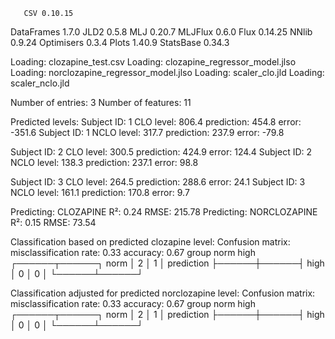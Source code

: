        CSV 0.10.15
DataFrames 1.7.0
      JLD2 0.5.8
       MLJ 0.20.7
   MLJFlux 0.6.0
      Flux 0.14.25
     NNlib 0.9.24
Optimisers 0.3.4
     Plots 1.40.9
 StatsBase 0.34.3

Loading: clozapine_test.csv
Loading: clozapine_regressor_model.jlso
Loading: norclozapine_regressor_model.jlso
Loading: scaler_clo.jld
Loading: scaler_nclo.jld

Number of entries: 3
Number of features: 11



Predicted levels:
Subject ID: 1 	  CLO level: 806.4 	 prediction: 454.8 	 error: -351.6
Subject ID: 1 	 NCLO level: 317.7 	 prediction: 237.9 	 error: -79.8

Subject ID: 2 	  CLO level: 300.5 	 prediction: 424.9 	 error: 124.4
Subject ID: 2 	 NCLO level: 138.3 	 prediction: 237.1 	 error: 98.8

Subject ID: 3 	  CLO level: 264.5 	 prediction: 288.6 	 error: 24.1
Subject ID: 3 	 NCLO level: 161.1 	 prediction: 170.8 	 error: 9.7

Predicting: CLOZAPINE
  R²:	0.24
  RMSE:	215.78
Predicting: NORCLOZAPINE
  R²:	0.15
  RMSE:	73.54

Classification based on predicted clozapine level:
Confusion matrix:
  misclassification rate: 0.33
  accuracy: 0.67
                     group
                  norm   high   
                ┌──────┬──────┐
           norm │    2 │    1 │
prediction      ├──────┼──────┤
           high │    0 │    0 │
                └──────┴──────┘
         
Classification adjusted for predicted norclozapine level:
Confusion matrix:
  misclassification rate: 0.33
  accuracy: 0.67
                     group
                  norm   high   
                ┌──────┬──────┐
           norm │    2 │    1 │
prediction      ├──────┼──────┤
           high │    0 │    0 │
                └──────┴──────┘
         
